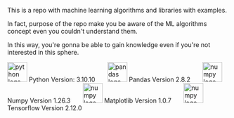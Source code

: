 This is a repo with machine learning algorithms and libraries with examples.


In fact, purpose of the repo make you be aware of the ML algorithms concept even you couldn't understand them.


In this way, you're gonna be able to gain knowledge even if you're not interested in this sphere.




<img src="https://cdn.simpleicons.org/python/3776AB" height="45" alt="python logo"  /> Python Version: 3.10.10
<img width="20" />
<img src="https://cdn.jsdelivr.net/gh/devicons/devicon/icons/pandas/pandas-original.svg" height="45" alt="pandas logo"  /> Pandas Version 2.8.2
<img width="20" />
<img src="https://cdn.simpleicons.org/numpy/013243" height="45" alt="numpy logo"  /> Numpy Version 1.26.3
<img width="20" />
<img src="https://upload.wikimedia.org/wikipedia/commons/8/84/Matplotlib_icon.svg" height="45" alt="numpy logo"  /> Matplotlib Version 1.0.7
<img width="20" />
<img src="https://upload.wikimedia.org/wikipedia/commons/2/20/Tensorflow-svgrepo-com.svg" height="45" alt="numpy logo"  /> Tensorflow Version 2.12.0

